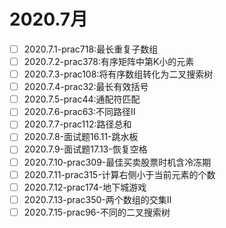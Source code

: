 # 2020.7月
- [ ] 2020.7.1-prac718:最长重复子数组
- [ ] 2020.7.2-prac378:有序矩阵中第K小的元素
- [ ] 2020.7.3-prac108:将有序数组转化为二叉搜索树
- [ ] 2020.7.4-prac32:最长有效括号
- [ ] 2020.7.5-prac44:通配符匹配
- [ ] 2020.7.6-prac63:不同路径II
- [ ] 2020.7.7-prac112:路径总和
- [ ] 2020.7.8-面试题16.11-跳水板
- [ ] 2020.7.9-面试题17.13-恢复空格
- [ ] 2020.7.10-prac309-最佳买卖股票时机含冷冻期
- [ ] 2020.7.11-prac315-计算右侧小于当前元素的个数
- [ ] 2020.7.12-prac174-地下城游戏
- [ ] 2020.7.13-prac350-两个数组的交集II
- [ ] 2020.7.15-prac96-不同的二叉搜索树